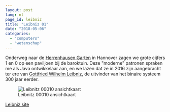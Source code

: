 ```yaml
---
layout: post
lang: nl
page_id: leibniz
title: "Leibniz 01"
date: "2018-05-06"
categories:
  - "computers"
  - "wetenschap"
---
```


Onderweg naar de [Herrenhausen Garten](http://www.herrenhaeuser-gaerten.de) in Hannover zagen we grote cijfers 1 en 0 op een paviljoen bij de baroktuin. Deze "moderne" patronen spraken me als Java ontwikkelaar aan, en we lazen dat ze in 2016 zijn aangebracht ter ere van [Gottfried Wilhelm Leibniz](http://leibniz-binary.com), de uitvinder van het binaire systeem 300 jaar eerder.

<figure><img src='{{ "/assets//img/blog/Leibniz-E-01000101.jpg" | relative_url }}' alt="Leibnitz 00010 ansichtkaart" class='img-fluid'><figcaption class="kleiner">Leibnitz 00010 ansichtkaart</figcaption></figure>

[Leibniz site](http://leibniz-binary.com/binaercode-alphabet)

